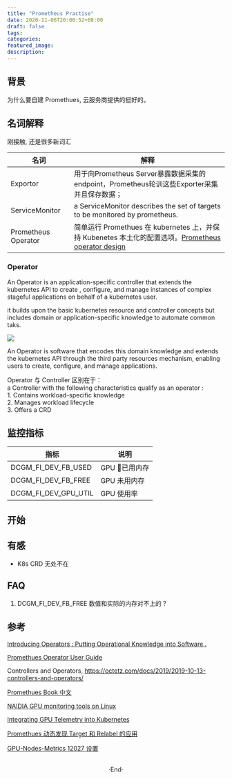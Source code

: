 ```yaml
---
title: "Prometheus Practise"
date: 2020-11-06T20:00:52+08:00
draft: false
tags: 
categories: 
featured_image: 
description: 
---
```

## 背景
为什么要自建 Promethues, 云服务商提供的挺好的。

## 名词解释 
刚接触, 还是很多新词汇

| 名词 |解释|
|---|---|
|Exportor|用于向Prometheus Server暴露数据采集的endpoint，Prometheus轮训这些Exporter采集并且保存数据；|
|ServiceMonitor| a ServiceMonitor describes the set of targets to be monitored by prometheus. |
|Prometheus Operator| 简单运行 Promethues 在 kubernetes 上，并保持 Kubenetes 本土化的配置选项。[Prometheus operator design](https://github.com/prometheus-operator/prometheus-operator/blob/master/Documentation/design.md) |

### Operator 

An Operator is an application-specific controller that extends the kubernetes API to  create , configure, and manage instances of complex stageful applications on behalf of a kubernetes user. 

it builds upon the basic kubernetes resource and controller concepts but includes domain or application-specific knowledge to automate common taks.

![](https://coreos.com/sites/default/files/inline-images/Overview-etcd_0.png)

An  Operator is  software that encodes this domain knowledge and extends the kubernetes API through the third party resources mechanism, enabling users to create, configure, and manage applications. 

 Operator 与 Controller 区别在于：<br /> a Controller with the following characteristics qualify as an operator : <br /> 1. Contains workload-specific knowledge <br /> 2. Manages workload lifecycle <br /> 3. Offers a CRD

## 监控指标 
|指标|说明|
|---|---|
|DCGM_FI_DEV_FB_USED | GPU 已用内存 | 
|DCGM_FI_DEV_FB_FREE | GPU 未用内存 |
|DCGM_FI_DEV_GPU_UTIL | GPU 使用率 |

## 开始



## 有感

- K8s CRD 无处不在

## FAQ 
1. DCGM_FI_DEV_FB_FREE 数值和实际的内存对不上的？

## 参考

[Introducing Operators : Putting Operational Knowledge into Software .](https://coreos.com/blog/introducing-operators.html)

[Promethues Operator User Guide](https://github.com/prometheus-operator/prometheus-operator/blob/master/Documentation/user-guides/getting-started.md)

Controllers and Operators, https://octetz.com/docs/2019/2019-10-13-controllers-and-operators/

[Promethues Book 中文 ](https://yunlzheng.gitbook.io/prometheus-book/)

[NAIDIA GPU monitoring tools on Linux](https://github.com/Hyvi/gpu-monitoring-tools)


[Integrating GPU Telemetry into Kubernetes](https://docs.nvidia.com/datacenter/cloud-native/kubernetes/dcgme2e.html)

[Promethues 动态发现 Target 和 Relabel 的应用](https://blog.csdn.net/M2l0ZgSsVc7r69eFdTj/article/details/79124770)


[GPU-Nodes-Metrics 12027 设置](https://blog.csdn.net/u010953692/article/details/107143338)

<br>

<center>  ·End·  </center>

